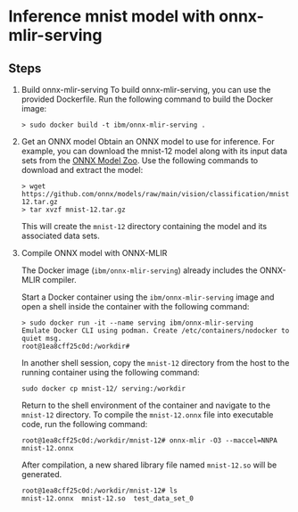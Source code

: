 # Inference mnist model with onnx-mlir-serving

## Steps

1. Build onnx-mlir-serving
   To build onnx-mlir-serving, you can use the provided Dockerfile. Run the following command to build the Docker image:
   
   ```shell
   > sudo docker build -t ibm/onnx-mlir-serving .
   ```

2. Get an ONNX model
   Obtain an ONNX model to use for inference. For example, you can download the mnist-12 model along with its input data sets from the [ONNX Model Zoo](https://github.com/onnx/models/). Use the following commands to download and extract the model:
   
   ```shell
   > wget https://github.com/onnx/models/raw/main/vision/classification/mnist/model/mnist-12.tar.gz
   > tar xvzf mnist-12.tar.gz
   ```
   This will create the `mnist-12` directory containing the model and its associated data sets.

3. Compile ONNX model with ONNX-MLIR

   The Docker image (`ibm/onnx-mlir-serving`) already includes the ONNX-MLIR compiler.

   Start a Docker container using the `ibm/onnx-mlir-serving` image and open a shell inside the container with the following command:

   ```shell
   > sudo docker run -it --name serving ibm/onnx-mlir-serving
   Emulate Docker CLI using podman. Create /etc/containers/nodocker to quiet msg.
   root@1ea8cff25c0d:/workdir#
   ```

   In another shell session, copy the `mnist-12` directory from the host to the running container using the following command:

   ```shell
   sudo docker cp mnist-12/ serving:/workdir
   ```

   Return to the shell environment of the container and navigate to the `mnist-12` directory. To compile the `mnist-12.onnx` file into executable code, run the following command:

   ```shell
   root@1ea8cff25c0d:/workdir/mnist-12# onnx-mlir -O3 --maccel=NNPA mnist-12.onnx
   ```

   After compilation, a new shared library file named `mnist-12.so` will be generated.

   ```shell
   root@1ea8cff25c0d:/workdir/mnist-12# ls
   mnist-12.onnx  mnist-12.so  test_data_set_0
   ```
   